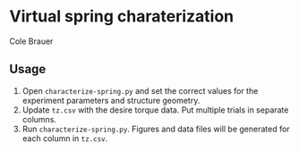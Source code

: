 # Virtual spring charaterization

Cole Brauer

## Usage

1. Open `characterize-spring.py` and set the correct values for the experiment parameters and structure geometry.
2. Update `tz.csv` with the desire torque data. Put multiple trials in separate columns.
3. Run `characterize-spring.py`.  Figures and data files will be generated for each column in `tz.csv`.

